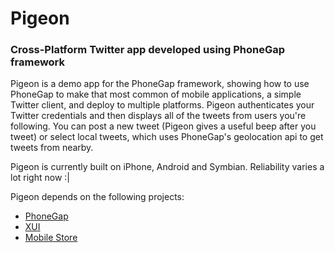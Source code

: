 # Pigeon

### Cross-Platform Twitter app developed using PhoneGap framework

Pigeon is a demo app for the PhoneGap framework, showing how to use PhoneGap to make that most common of mobile applications, a simple Twitter client, and deploy to multiple platforms. Pigeon authenticates your Twitter credentials and then displays all of the tweets from users you're following. You can post a new tweet (Pigeon gives a useful beep after you tweet) or select local tweets, which uses PhoneGap's geolocation api to get tweets from nearby.

Pigeon is currently built on iPhone, Android and Symbian. Reliability varies a lot right now :|

Pigeon depends on the following projects:

*  [PhoneGap](http://github.com/sintaxi/phonegap/tree/master)
*  [XUI](http://github.com/brianleroux/xui/tree/master)
*  [Mobile Store](http://github.com/silentrob/mobilestore/tree/master)